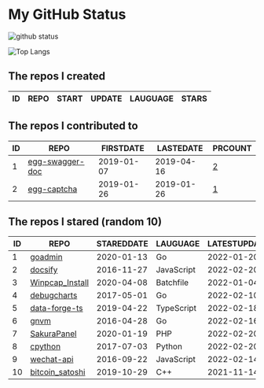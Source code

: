# My GitHub Status

<img src="https://github-readme-stats-1.yihong0618.vercel.app/api?username=jc-lathander&show_icons=true&&&hide_title=true&count_private=true" alt="github status" />

![Top Langs](https://github-readme-stats-1.yihong0618.vercel.app/api/top-langs/?username=jc-lathander&layout=compact)

<!--START_SECTION:my_github-->
## The repos I created
| ID | REPO | START | UPDATE | LAUGUAGE | STARS |
|----|------|-------|--------|----------|-------|

## The repos I contributed to
| ID |                                REPO                                | FIRSTDATE  | LASTEDATE  |                                          PRCOUNT                                           |
|----|--------------------------------------------------------------------|------------|------------|--------------------------------------------------------------------------------------------|
|  1 | [egg-swagger-doc](https://github.com/Yanshijie-EL/egg-swagger-doc) | 2019-01-07 | 2019-04-16 | [2](https://github.com/Yanshijie-EL/egg-swagger-doc/pulls?q=is%3Apr+author%3Ajc-lathander) |
|  2 | [egg-captcha](https://github.com/Raoul1996/egg-captcha)            | 2019-01-26 | 2019-01-26 | [1](https://github.com/Raoul1996/egg-captcha/pulls?q=is%3Apr+author%3Ajc-lathander)        |

## The repos I stared (random 10)
| ID |                               REPO                                | STAREDDATE |  LAUGUAGE  | LATESTUPDATE |
|----|-------------------------------------------------------------------|------------|------------|--------------|
|  1 | [goadmin](https://github.com/CrazyRocks/goadmin)                  | 2020-01-13 | Go         | 2022-01-20   |
|  2 | [docsify](https://github.com/docsifyjs/docsify)                   | 2016-11-27 | JavaScript | 2022-02-20   |
|  3 | [Winpcap_Install](https://github.com/3gstudent/Winpcap_Install)   | 2020-04-08 | Batchfile  | 2022-01-04   |
|  4 | [debugcharts](https://github.com/mkevac/debugcharts)              | 2017-05-01 | Go         | 2022-02-10   |
|  5 | [data-forge-ts](https://github.com/data-forge/data-forge-ts)      | 2019-04-22 | TypeScript | 2022-02-18   |
|  6 | [gnvm](https://github.com/Kenshin/gnvm)                           | 2016-04-28 | Go         | 2022-02-16   |
|  7 | [SakuraPanel](https://github.com/ZeroDream-CN/SakuraPanel)        | 2020-01-19 | PHP        | 2022-02-20   |
|  8 | [cpython](https://github.com/python/cpython)                      | 2017-07-03 | Python     | 2022-02-20   |
|  9 | [wechat-api](https://github.com/node-webot/wechat-api)            | 2016-09-22 | JavaScript | 2022-02-14   |
| 10 | [bitcoin_satoshi](https://github.com/brain-zhang/bitcoin_satoshi) | 2019-10-29 | C++        | 2021-11-14   |

<!--END_SECTION:my_github-->
